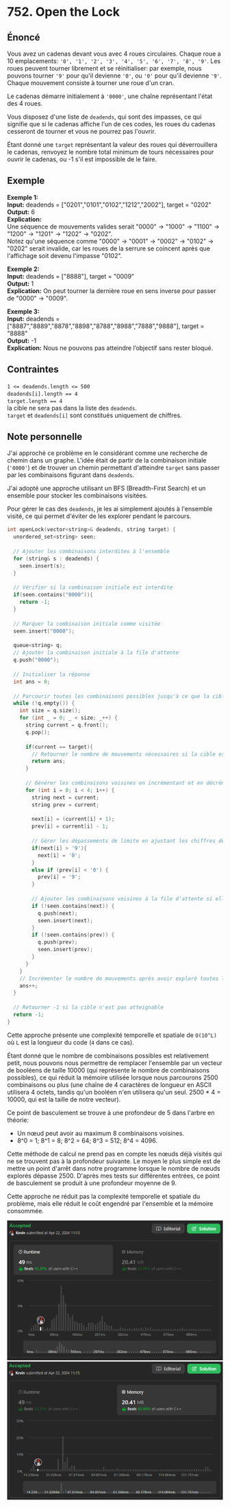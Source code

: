 # 752. Open the Lock

## Énoncé

Vous avez un cadenas devant vous avec 4 roues circulaires. Chaque roue a 10 emplacements: `'0', '1', '2', '3', '4', '5', '6', '7', '8', '9'`. Les roues peuvent tourner librement et se réinitialiser: par exemple, nous pouvons tourner `'9'` pour qu'il devienne `'0'`, ou `'0'` pour qu'il devienne `'9'`. Chaque mouvement consiste à tourner une roue d'un cran.

Le cadenas démarre initialement à `'0000'`, une chaîne représentant l'état des 4 roues.

Vous disposez d'une liste de `deadends`, qui sont des impasses, ce qui signifie que si le cadenas affiche l'un de ces codes, les roues du cadenas cesseront de tourner et vous ne pourrez pas l'ouvrir.

Étant donné une `target` représentant la valeur des roues qui déverrouillera le cadenas, renvoyez le nombre total minimum de tours nécessaires pour ouvrir le cadenas, ou -1 s'il est impossible de le faire.

## Exemple

**Exemple 1:**  
**Input:** deadends = ["0201","0101","0102","1212","2002"], target = "0202"  
**Output:** 6  
**Explication:**  
Une séquence de mouvements valides serait "0000" -> "1000" -> "1100" -> "1200" -> "1201" -> "1202" -> "0202".  
Notez qu'une séquence comme "0000" -> "0001" -> "0002" -> "0102" -> "0202" serait invalide, car les roues de la serrure se coincent après que l'affichage soit devenu l'impasse "0102".

**Exemple 2:**  
**Input:** deadends = ["8888"], target = "0009"  
**Output:** 1  
**Explication:** On peut tourner la dernière roue en sens inverse pour passer de "0000" -> "0009".

**Exemple 3:**  
**Input:** deadends = ["8887","8889","8878","8898","8788","8988","7888","9888"], target = "8888"  
**Output:** -1  
**Explication:** Nous ne pouvons pas atteindre l’objectif sans rester bloqué.

## Contraintes

`1 <= deadends.length <= 500`  
`deadends[i].length == 4`  
`target.length == 4`  
la cible ne sera pas dans la liste des `deadends`.  
`target` et `deadends[i]` sont constitués uniquement de chiffres.

## Note personnelle

J'ai approché ce problème en le considérant comme une recherche de chemin dans un graphe. L'idée était de partir de la combinaison initiale (`'0000'`) et de trouver un chemin permettant d'atteindre `target` sans passer par les combinaisons figurant dans `deadends`.

J'ai adopté une approche utilisant un BFS (Breadth-First Search) et un ensemble pour stocker les combinaisons visitées.

Pour gérer le cas des `deadends`, je les ai simplement ajoutés à l'ensemble visité, ce qui permet d'éviter de les explorer pendant le parcours.

```cpp
int openLock(vector<string>& deadends, string target) {
  unordered_set<string> seen;

  // Ajouter les combinaisons interdites à l'ensemble
  for (string& s : deadends) {
    seen.insert(s);
  }

  // Vérifier si la combinaison initiale est interdite
  if(seen.contains("0000")){
    return -1;
  }

  // Marquer la combinaison initiale comme visitée
  seen.insert("0000");

  queue<string> q;
  // Ajouter la combinaison initiale à la file d'attente
  q.push("0000");

  // Initialiser la réponse
  int ans = 0;

  // Parcourir toutes les combinaisons possibles jusqu'à ce que la cible soit atteinte
  while (!q.empty()) {
    int size = q.size();
    for (int _ = 0; _ < size; _++) {
      string current = q.front();
      q.pop();

      if(current == target){
        // Retourner le nombre de mouvements nécessaires si la cible est atteinte
        return ans;
      }

      // Générer les combinaisons voisines en incrémentant et en décrémentant chaque chiffre
      for (int i = 0; i < 4; i++) {
        string next = current;
        string prev = current;

        next[i] = (current[i] + 1);
        prev[i] = current[i] - 1;

        // Gérer les dépassements de limite en ajustant les chiffres de 0 à 9
        if(next[i] > '9'){
          next[i] = '0';
        }
        else if (prev[i] < '0') {
          prev[i] = '9';
        }

        // Ajouter les combinaisons voisines à la file d'attente si elles ne sont pas encore visitées
        if (!seen.contains(next)) {
          q.push(next);
          seen.insert(next);
        }
        if (!seen.contains(prev)) {
          q.push(prev);
          seen.insert(prev);
        }
      }
    }
    // Incrémenter le nombre de mouvements après avoir exploré toutes les combinaisons à une distance donnée
    ans++;
  }

  // Retourner -1 si la cible n'est pas atteignable
  return -1;
}
```

Cette approche présente une complexité temporelle et spatiale de `O(10^L)` où `L` est la longueur du code (`4` dans ce cas).

Étant donné que le nombre de combinaisons possibles est relativement petit, nous pouvons nous permettre de remplacer l'ensemble par un vecteur de booléens de taille 10000 (qui représente le nombre de combinaisons possibles), ce qui réduit la mémoire utilisée lorsque nous parcourons 2500 combinaisons ou plus (une chaîne de 4 caractères de longueur en ASCII utilisera 4 octets, tandis qu'un booléen n'en utilisera qu'un seul. 2500 \* 4 = 10000, qui est la taille de notre vecteur).

Ce point de basculement se trouve à une profondeur de 5 dans l'arbre en théorie:

- Un nœud peut avoir au maximum 8 combinaisons voisines.
- 8^0 = 1; 8^1 = 8; 8^2 = 64; 8^3 = 512; 8^4 = 4096.

Cette méthode de calcul ne prend pas en compte les nœuds déjà visités qui ne se trouvent pas à la profondeur suivante. Le moyen le plus simple est de mettre un point d'arrêt dans notre programme lorsque le nombre de nœuds explorés dépasse 2500. D'après mes tests sur différentes entrées, ce point de basculement se produit à une profondeur moyenne de 9.

Cette approche ne réduit pas la complexité temporelle et spatiale du problème, mais elle réduit le coût engendré par l'ensemble et la mémoire consommée.

<img src="./imgs/runtime.png"/>
<img src="./imgs/memory.png"/>
